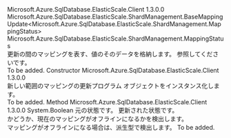 <Type Name="RangeMappingUpdate" FullName="Microsoft.Azure.SqlDatabase.ElasticScale.ShardManagement.RangeMappingUpdate">
  <TypeSignature Language="C#" Value="public sealed class RangeMappingUpdate : Microsoft.Azure.SqlDatabase.ElasticScale.ShardManagement.BaseMappingUpdate&lt;Microsoft.Azure.SqlDatabase.ElasticScale.ShardManagement.MappingStatus&gt;" />
  <TypeSignature Language="ILAsm" Value=".class public auto ansi sealed beforefieldinit RangeMappingUpdate extends Microsoft.Azure.SqlDatabase.ElasticScale.ShardManagement.BaseMappingUpdate`1&lt;valuetype Microsoft.Azure.SqlDatabase.ElasticScale.ShardManagement.MappingStatus&gt;" />
  <TypeSignature Language="DocId" Value="T:Microsoft.Azure.SqlDatabase.ElasticScale.ShardManagement.RangeMappingUpdate" />
  <TypeSignature Language="VB.NET" Value="Public NotInheritable Class RangeMappingUpdate&#xA;Inherits BaseMappingUpdate(Of MappingStatus)" />
  <TypeSignature Language="F#" Value="type RangeMappingUpdate = class&#xA;    inherit BaseMappingUpdate&lt;MappingStatus&gt;" />
  <AssemblyInfo>
    <AssemblyName>Microsoft.Azure.SqlDatabase.ElasticScale.Client</AssemblyName>
    <AssemblyVersion>1.3.0.0</AssemblyVersion>
  </AssemblyInfo>
  <Base>
    <BaseTypeName>Microsoft.Azure.SqlDatabase.ElasticScale.ShardManagement.BaseMappingUpdate&lt;Microsoft.Azure.SqlDatabase.ElasticScale.ShardManagement.MappingStatus&gt;</BaseTypeName>
    <BaseTypeArguments>
      <BaseTypeArgument TypeParamName="TStatus">Microsoft.Azure.SqlDatabase.ElasticScale.ShardManagement.MappingStatus</BaseTypeArgument>
    </BaseTypeArguments>
  </Base>
  <Interfaces />
  <Docs>
    <summary>
            更新の間のマッピングを表す、<see cref="T:Microsoft.Azure.SqlDatabase.ElasticScale.ShardManagement.Range`1" />値の<see cref="T:Microsoft.Azure.SqlDatabase.ElasticScale.ShardManagement.Shard" />そのデータを格納します。 参照してください<see cref="T:Microsoft.Azure.SqlDatabase.ElasticScale.ShardManagement.RangeMapping`1" />です。
            </summary>
    <remarks>To be added.</remarks>
  </Docs>
  <Members>
    <Member MemberName=".ctor">
      <MemberSignature Language="C#" Value="public RangeMappingUpdate ();" />
      <MemberSignature Language="ILAsm" Value=".method public hidebysig specialname rtspecialname instance void .ctor() cil managed" />
      <MemberSignature Language="DocId" Value="M:Microsoft.Azure.SqlDatabase.ElasticScale.ShardManagement.RangeMappingUpdate.#ctor" />
      <MemberSignature Language="VB.NET" Value="Public Sub New ()" />
      <MemberType>Constructor</MemberType>
      <AssemblyInfo>
        <AssemblyName>Microsoft.Azure.SqlDatabase.ElasticScale.Client</AssemblyName>
        <AssemblyVersion>1.3.0.0</AssemblyVersion>
      </AssemblyInfo>
      <Parameters />
      <Docs>
        <summary>
            新しい範囲のマッピングの更新プログラム オブジェクトをインスタンス化します。
            </summary>
        <remarks>To be added.</remarks>
      </Docs>
    </Member>
    <Member MemberName="IsBeingTakenOffline">
      <MemberSignature Language="C#" Value="protected override bool IsBeingTakenOffline (Microsoft.Azure.SqlDatabase.ElasticScale.ShardManagement.MappingStatus originalStatus, Microsoft.Azure.SqlDatabase.ElasticScale.ShardManagement.MappingStatus updatedStatus);" />
      <MemberSignature Language="ILAsm" Value=".method familyhidebysig virtual instance bool IsBeingTakenOffline(valuetype Microsoft.Azure.SqlDatabase.ElasticScale.ShardManagement.MappingStatus originalStatus, valuetype Microsoft.Azure.SqlDatabase.ElasticScale.ShardManagement.MappingStatus updatedStatus) cil managed" />
      <MemberSignature Language="DocId" Value="M:Microsoft.Azure.SqlDatabase.ElasticScale.ShardManagement.RangeMappingUpdate.IsBeingTakenOffline(Microsoft.Azure.SqlDatabase.ElasticScale.ShardManagement.MappingStatus,Microsoft.Azure.SqlDatabase.ElasticScale.ShardManagement.MappingStatus)" />
      <MemberSignature Language="VB.NET" Value="Protected Overrides Function IsBeingTakenOffline (originalStatus As MappingStatus, updatedStatus As MappingStatus) As Boolean" />
      <MemberSignature Language="F#" Value="override this.IsBeingTakenOffline : Microsoft.Azure.SqlDatabase.ElasticScale.ShardManagement.MappingStatus * Microsoft.Azure.SqlDatabase.ElasticScale.ShardManagement.MappingStatus -&gt; bool" Usage="rangeMappingUpdate.IsBeingTakenOffline (originalStatus, updatedStatus)" />
      <MemberType>Method</MemberType>
      <AssemblyInfo>
        <AssemblyName>Microsoft.Azure.SqlDatabase.ElasticScale.Client</AssemblyName>
        <AssemblyVersion>1.3.0.0</AssemblyVersion>
      </AssemblyInfo>
      <ReturnValue>
        <ReturnType>System.Boolean</ReturnType>
      </ReturnValue>
      <Parameters>
        <Parameter Name="originalStatus" Type="Microsoft.Azure.SqlDatabase.ElasticScale.ShardManagement.MappingStatus" />
        <Parameter Name="updatedStatus" Type="Microsoft.Azure.SqlDatabase.ElasticScale.ShardManagement.MappingStatus" />
      </Parameters>
      <Docs>
        <param name="originalStatus">元の状態です。</param>
        <param name="updatedStatus">更新された状態です。</param>
        <summary>
            かどうか、現在のマッピングがオフラインになるかを検出します。
            </summary>
        <returns>マッピングがオフラインになる場合は、派生型で検出します。</returns>
        <remarks>To be added.</remarks>
      </Docs>
    </Member>
  </Members>
</Type>